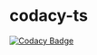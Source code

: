 # codacy-ts

[![Codacy Badge](https://app.codacy.com/project/badge/Grade/642f6c7b773a43e28844d949eff66fad)](https://www.codacy.com/gh/fabiancnieto/codacy-ts/dashboard?utm_source=github.com&amp;utm_medium=referral&amp;utm_content=fabiancnieto/codacy-ts&amp;utm_campaign=Badge_Grade)
